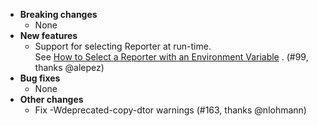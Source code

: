 <!-- See the [v.10.5.0 milestone](https://github.com/approvals/ApprovalTests.cpp/milestone/__MILESTONE_NUMBER__?closed=1) for the full list of changes. -->

* **Breaking changes**
    * None
* **New features**
    * Support for selecting Reporter at run-time.  
      See [How to Select a Reporter with an Environment Variable](/doc/how_tos/SelectReporterWithEnvironmentVariable.md#top)
      . (#99, thanks @alepez)
* **Bug fixes**
    * None
* **Other changes**
    * Fix -Wdeprecated-copy-dtor warnings (#163, thanks @nlohmann)
